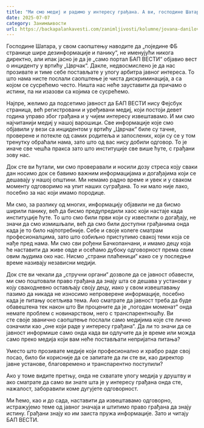 ```yaml
---
title: "Ми смо медиј и радимо у интересу грађана. А ви, господине Шатара?"
date: 2025-07-07
category: Занимљивости
url: https://backapalankavesti.com/zanimljivosti/kolumne/jovana-danilov-kolumna/mi-smo-medij-i-radimo-u-interesu-gradjana-a-vi-gospodine-satara/
---
```


Господине Шатара, у свом саопштењу наводите да „поједине ФБ странице шире дезинформације и панику“, не именујући никога директно, али ипак јасно је да је „само портал БАП ВЕСТИ“ објавио вест о инциденту у вртићу „Цврчак“. Дакле, недвосмислено је да нас прозивате и тиме себе постављате у улогу арбитра јавног интереса. То што нама нисте послали саопштење је чиста дискриминација, а са којом се сусрећемо често. Ништа нас неће зауставити да причамо о истини, па ни изазови са којима се сусрећемо.

Најпре, желимо да подсетимо јавност да БАП ВЕСТИ нису Фејсбук страница, већ регистровани и уређивани медиј, који постоји девет година управо због грађана и у чијем интересу извештавамо. И ми смо најчитанији медиј у нашој варошици. Све информације које смо објавили у вези са инцидентом у вртићу „Цврчак“ биле су тачне, проверене и потекле од самих родитеља и запослених, који су се у том тренутку обраћали нама, зато што од вас нису добили одговор. То је иначе све чешћа пракса зато што институције све више ћуте, с грађани зову нас.

Док сте ви ћутали, ми смо проверавали и носили дозу стреса коју сваки дан носимо док се бавимо важним информацијама и догађајима који се дешавају у нашој општини. Ми немамо радно време и увек и у сваком моменту одговоримо на упит наших суграђана. То ни мало није лако, посебно за нас који имамо породице.

Ми смо, за разлику од многих, информацију објавили не да бисмо ширили панику, већ да бисмо предупредили хаос који настаје када институције ћуте. То што смо били први који су известили о догађају, не значи да смо измишљали, већ да смо били доступни грађанима онда када је то било најпотребније. Себе и своје колеге сматрам професионалцима, зато што озбиљно приступимо свакој теми која се нађе пред нама. Ми смо сви рођени Бачкопанчани, и имамо децу која ће наставити да живе овде и осећамо дубоку одговорност према свим овим људима око нас. Нисмо „страни плаћеници“ како се у последње време називају независни медији.

Док сте ви чекали да „стручни органи“ дозволе да се јавност обавести, ми смо поштовали право грађана да знају шта се дешава у установи у коју свакодневно остављају своју децу, иако у свом извештавању пазимо да никада не износимо непроверене информације, посебно када је питању осетљива тема. Ако сматрате да јавност треба да буде обавештена тек након што Ви процените да је „погодан моменат“ онда немате проблем с новинарством, него с транспарентношћу. Ви сте своје званично саопштење послали само медијима које сте лично означили као „оне који раде у интересу грађана“. Да ли то значи да се јавност информише само онда када ви одлучите да је време или можда само преко медија који вам неће постављати непријатна питања?

Уместо што прозивате медије који професионално и храбро раде свој посао, било би корисније да се запитате да ли сте ви, као директор јавне установе, благовремено и транспарентно поступили?

Ако у томе видите претњу, онда не схватате улогу медија у друштву и ако сматрате да само ви знате шта је у интересу грађана онда сте, нажалост, заборавили коме дугујете одговорност.

Ми ћемо, као и до сада, наставити да извештавамо одговорно, истражујемо теме од јавног значаја и штитимо право грађана да знају истину. Грађани знају ко им заиста пружа информације. Зато и читају БАП ВЕСТИ.
